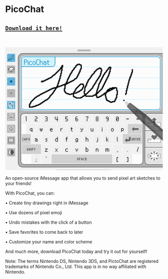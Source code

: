 # PicoChat

## [`Download it here!`](https://apps.apple.com/us/app/picochat/id6741395468)
<br/>

![](images/cropped-preview.png)

An open-source iMessage app that allows you to send pixel art sketches to your friends!


With PicoChat, you can:

• Create tiny drawings right in iMessage

• Use dozens of pixel emoji

• Undo mistakes with the click of a button

• Save favorites to come back to later

• Customize your name and color scheme

And much more, download PicoChat today and try it out for yourself!


Note: The terms Nintendo DS, Nintendo 3DS, and PictoChat are registered trademarks of Nintendo Co., Ltd. This app is in no way affiliated with Nintendo.
